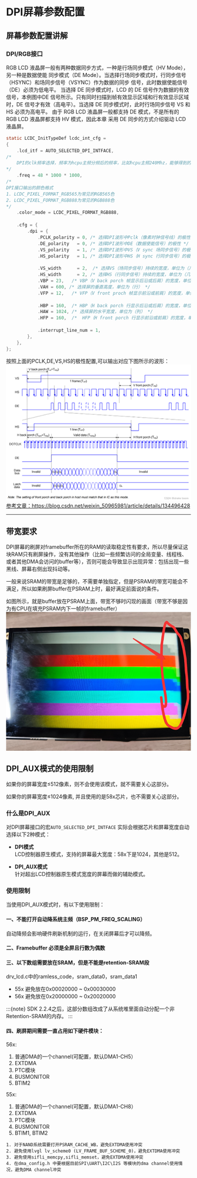 # DPI屏幕参数配置

## 屏幕参数配置讲解
### **DPI/RGB接口**
RGB LCD 液晶屏一般有两种数据同步方式，一种是行场同步模式（HV Mode），另一种是数据使能
同步模式（DE Mode）。当选择行场同步模式时，行同步信号（HSYNC）和场同步信号（VSYNC）作为数据的同步
信号，此时数据使能信号（DE）必须为低电平。
当选择 DE 同步模式时，LCD 的 DE 信号作为数据的有效信号，本例图中DE
信号所示。只有同时扫描到帧有效显示区域和行有效显示区域时，DE 信号才有效（高电平）。当选择 DE
同步模式时，此时行场同步信号 VS 和 HS 必须为高电平。
由于 RGB LCD 液晶屏一般都支持 DE 模式，不是所有的 RGB LCD 液晶屏都支持 HV 模式，因此本章
采用 DE 同步的方式介绍驱动 LCD 液晶屏。
                        
```c
static LCDC_InitTypeDef lcdc_int_cfg =
{
    .lcd_itf = AUTO_SELECTED_DPI_INTFACE,
/*
    DPI的clk频率选择，频率为hcpu主频分频后的频率，比如hcpu主频240Mhz，能够得到的频率只能为40/48/60/80,如果设置62Mhz，实际会设置为60Mhz
*/    
    .freq = 48 * 1000 * 1000,
/*
DPI接口输出的颜色格式
1. LCDC_PIXEL_FORMAT_RGB565为常见的RGB565色
2. LCDC_PIXEL_FORMAT_RGB888为常见的RGB888色 
*/    
    .color_mode = LCDC_PIXEL_FORMAT_RGB888,

    .cfg = {
        .dpi = {
            .PCLK_polarity = 0, /* 选择DPI波形中Pclk（像素时钟信号线）的极性 */
            .DE_polarity   = 0, /* 选择DPI波形中DE（数据使能信号）的极性 */
            .VS_polarity   = 1, /* 选择DPI波形中VS（V sync 场同步信号）的极性 */
            .HS_polarity   = 1, /* 选择DPI波形中HS（H sync 行同步信号）的极性 */

            .VS_width      = 2,  /* 选择VS（场同步信号）持续的宽度，单位为（几个HS波形） */
            .HS_width      = 2, /* 选择HS（行同步信号）持续的宽度，单位为（几个Pclk波形） */
            .VBP = 23,   /* VBP（V back porch 帧显示后沿或后肩）的宽度，单位为（几个HS波形） */
            .VAH = 600, /* 选择屏的垂直高度，单位为（行） */
            .VFP = 12,   /* VFP（V front proch 帧显示前沿或前肩）的宽度，单位为（几个HS波形）*/

            .HBP = 160,  /* HBP（H back porch 行显示后沿或后肩）的宽度，单位为（几个Pclk波形）*/
            .HAW = 1024, /* 选择屏的水平宽度，单位为（列） */
            .HFP = 160,  /*  HFP（H front porch 行显示前沿或前肩）的宽度，单位为（几个Pclk波形）*/

            .interrupt_line_num = 1,
        },
    },
};
```

按照上面的PCLK,DE,VS,HS的极性配置,可以输出对应下图所示的波形：
![alt text](../assets/st77922.png)
[参考文章：](https://blog.csdn.net/weixin_50965981/article/details/134496428)https://blog.csdn.net/weixin_50965981/article/details/134496428
***


## 带宽要求
DPI屏幕的刷屏对framebuffer所在的RAM的读取稳定性有要求，所以尽量保证这块RAM只有刷屏操作，没有其他操作（比如一些频繁访问的全局变量、线程栈、或者其他DMA会访问的buffer等），否则可能会导致显示出现异常：包括出现一些黑线、屏幕右侧出现抖动等。

一般来说SRAM的带宽是足够的，不需要单独指定，但是PSRAM的带宽可能会不满足，所以如果刷屏buffer在PSRAM上时，最好满足前面说的条件。

如图所示，就是buffer放在PSRAM上面，带宽不够时闪现的画面（带宽不够是因为有CPU在填充PSRAM内下一帧的framebuffer）
![alt text](assets/lcd_dpi_psram_bandwidth_exhausted.png)



## DPI_AUX模式的使用限制
如果你的屏幕宽度≤512像素，则不会使用该模式，就不需要关心这部分。

如果你的屏幕宽度≤1024像素, 并且使用的是58x芯片，也不需要关心这部分。


### 什么是DPI_AUX
对DPI屏幕接口的宏`AUTO_SELECTED_DPI_INTFACE` 实际会根据芯片和屏幕宽度自动选择以下2种模式：

- **DPI模式**<br>
LCD控制器原生模式，支持的屏幕最大宽度：58x下是1024，其他是512。

- **DPI_AUX模式**<br>
针对超出LCD控制器原生模式宽度的屏幕而做的辅助模式。

### 使用限制
当使用DPI_AUX模式时，有以下使用限制：

#### 一、不能打开自动降系统主频（BSP_PM_FREQ_SCALING）
自动降频会影响硬件刷新机制的运行，在关闭屏幕后才可以降频。
#### 二、Framebuffer 必须是全屏且行数为偶数
#### 三、以下数组需要放在SRAM，但是不能是retention-SRAM段

drv_lcd.c中的ramless_code，sram_data0，sram_data1
* 55x 避免放在0x00020000 ~ 0x00030000
* 56x 避免放在0x20000000 ~ 0x20020000

:::{note}
SDK 2.2.4之后，这部分数组改成了从系统堆里面自动分配一个非Retention-SRAM的内存。
:::
#### 四、刷屏期间需要一直占用如下硬件模块：

56x:
1. 普通DMA的一个channel(可配置，默认DMA1-CH5）
2. EXTDMA
3. PTC模块
4. BUSMONITOR
5. BTIM2

55x:
1. 普通DMA的一个channel(可配置，默认DMA1-CH8）
2. EXTDMA
3. PTC模块
4. BUSMONITOR
5. BTIM1, BTIM2


```{caution}
1. 对于NAND系统需要打开PSRAM_CACHE_WB，避免EXTDMA使用冲突
2. 避免使用lvgl lv_scheme0 (LV_FRAME_BUF_SCHEME_0)，避免EXTDMA使用冲突
3. 避免使用sifli_memcpy,sifli_memset，避免EXTDMA使用冲突
4. 在dma_config.h 中要根据目前SPI\UART\I2C\I2S 等模块的dma channel使用情况，避免DMA channel冲突
```
